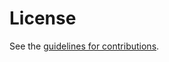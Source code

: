 # License

See the
[guidelines for contributions](https://github.com/martinduke/draft-ietf-shmoo-cancel-meeting/blob/master/CONTRIBUTING.md).
